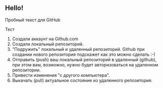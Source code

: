 ## Hello!

Пробный текст для GitHub

Тест

1. Создали аккаунт на Github.com
2. Создали локальный репозиторий.
3. "Подружить" локальный и удаленный репозиторий. Github при создании нового репозитория подскажет как это можно сделать :-)
4. Отправить (push) ваш локальный репозиторий в удаленный (github), при этом вам, возможно, нужно будет авторизоваться на удаленном репозитории.
5. Привести изменения "с другого компьютера".
6. Выкачать (pull) актуальное состояние из удаленного репозитория.